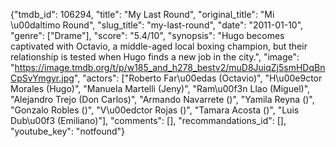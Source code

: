 {"tmdb_id": 106294, "title": "My Last Round", "original_title": "Mi \u00daltimo Round", "slug_title": "my-last-round", "date": "2011-01-10", "genre": ["Drame"], "score": "5.4/10", "synopsis": "Hugo becomes captivated with Octavio, a middle-aged local boxing champion, but their relationship is tested when Hugo finds a new job in the city.", "image": "https://image.tmdb.org/t/p/w185_and_h278_bestv2/muD8JuiqZj5smHDqBnCpSvYmgyr.jpg", "actors": ["Roberto Far\u00edas (Octavio)", "H\u00e9ctor Morales (Hugo)", "Manuela Martelli (Jeny)", "Ram\u00f3n Llao (Miguel)", "Alejandro Trejo (Don Carlos)", "Armando Navarrete ()", "Yamila Reyna ()", "Gonzalo Robles ()", "V\u00edctor Rojas ()", "Tamara Acosta ()", "Luis Dub\u00f3 (Emiliano)"], "comments": [], "recommandations_id": [], "youtube_key": "notfound"}